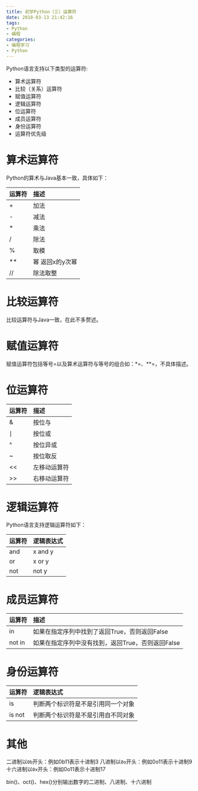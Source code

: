 ```yaml
---
title: 初学Python（三）运算符
date: 2018-03-13 21:42:16
tags: 
- Python
- 编程
categories:
- 编程学习
- Python
---
```

Python语言支持以下类型的运算符:

+ 算术运算符
+ 比较（关系）运算符
+ 赋值运算符
+ 逻辑运算符
+ 位运算符
+ 成员运算符
+ 身份运算符
+ 运算符优先级

# 算术运算符
Python的算术与Java基本一致，具体如下：

运算符 |描述
-|:-
+|加法
-|减法
*|乘法
/|除法
%|取模
**|幂 返回x的y次幂
//|除法取整


# 比较运算符
比较运算符与Java一致，在此不多赘述。

# 赋值运算符
赋值运算符包括等号=以及算术运算符与等号的组合如：*=、**=，不具体描述。

# 位运算符
运算符 |描述
-|:-
&|按位与
∣|按位或
^|按位异或
~|按位取反
<<|左移动运算符
>>|右移动运算符


# 逻辑运算符
Python语言支持逻辑运算符如下：

运算符 |逻辑表达式
-|:-
and|x and y
or |x or y
not|not y

# 成员运算符
运算符 |描述
-|:-
in|如果在指定序列中找到了返回True，否则返回False
not in|如果在指定序列中没有找到，返回True，否则返回False

# 身份运算符
运算符|逻辑表达式
-|:-
is|判断两个标识符是不是引用同一个对象
is not|判断两个标识符是不是引用自不同对象

# 其他
二进制以<code>0b</code>开头：例如0b11表示十进制3
八进制以<code>0o</code>开头：例如0o11表示十进制9
十六进制以<code>0x</code>开头：例如0o11表示十进制17

bin()、oct()、hex()分别输出数字的二进制、八进制、十六进制
